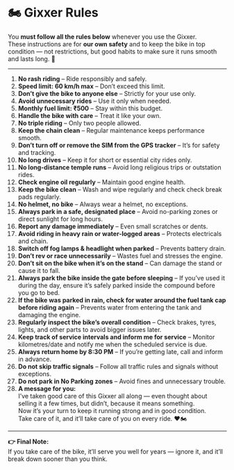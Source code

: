 # 🏍️ Gixxer Rules

You **must follow all the rules below** whenever you use the Gixxer.  
These instructions are for **our own safety** and to keep the bike in top condition — not restrictions, but good habits to make sure it runs smooth and lasts long. 🚦  

---

1. **No rash riding** – Ride responsibly and safely.  
2. **Speed limit: 60 km/h max** – Don’t exceed this limit.  
3. **Don’t give the bike to anyone else** – Strictly for your use only.  
4. **Avoid unnecessary rides** – Use it only when needed.  
5. **Monthly fuel limit: ₹500** – Stay within this budget.  
6. **Handle the bike with care** – Treat it like your own.  
7. **No triple riding** – Only two people allowed.  
8. **Keep the chain clean** – Regular maintenance keeps performance smooth.  
9. **Don’t turn off or remove the SIM from the GPS tracker** – It’s for safety and tracking.  
10. **No long drives** – Keep it for short or essential city rides only.  
11. **No long-distance temple runs** – Avoid long religious trips or outstation rides.  
12. **Check engine oil regularly** – Maintain good engine health.  
13. **Keep the bike clean** – Wash and wipe regularly and check check break pads regularly.
14. **No helmet, no bike** – Always wear a helmet, no exceptions.  
15. **Always park in a safe, designated place** – Avoid no-parking zones or direct sunlight for long hours.  
16. **Report any damage immediately** – Even small scratches or dents.  
17. **Avoid riding in heavy rain or water-logged areas** – Protects electricals and chain.  
18. **Switch off fog lamps & headlight when parked** – Prevents battery drain.  
19. **Don’t rev or race unnecessarily** – Wastes fuel and stresses the engine.  
20. **Don’t sit on the bike when it’s on the stand** – Can damage the stand or cause it to fall.  
21. **Always park the bike inside the gate before sleeping** – If you’ve used it during the day, ensure it’s safely parked inside the compound before you go to bed.  
22. **If the bike was parked in rain, check for water around the fuel tank cap before riding again** – Prevents water from entering the tank and damaging the engine.  
23. **Regularly inspect the bike’s overall condition** – Check brakes, tyres, lights, and other parts to avoid bigger issues later.  
24. **Keep track of service intervals and inform me for service** – Monitor kilometres/date and notify me when the scheduled service is due.  
25. **Always return home by 8:30 PM** – If you’re getting late, call and inform in advance.  
26. **Do not skip traffic signals** – Follow all traffic rules and signals without exceptions.  
27. **Do not park in No Parking zones** – Avoid fines and unnecessary trouble.  
28. **A message for you:**  
   I’ve taken good care of this Gixxer all along — even thought about selling it a few times, but didn’t, because it means something.  
   Now it’s your turn to keep it running strong and in good condition.  
   Take care of it, and it’ll take care of you on every ride. ❤️🏍️  

---

**👉 Final Note:**  
If you take care of the bike, it’ll serve you well for years — ignore it, and it’ll break down sooner than you think.
